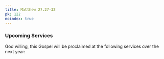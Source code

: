 ```yaml
---
title: Matthew 27.27-32
pk: 122
noindex: true
---
```


### Upcoming Services

God willing, this Gospel will be proclaimed at the following services over the next year:


